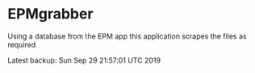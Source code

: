 # EPMgrabber
Using a database from the EPM app this application scrapes the files as required


Latest backup: Sun Sep 29 21:57:01 UTC 2019
